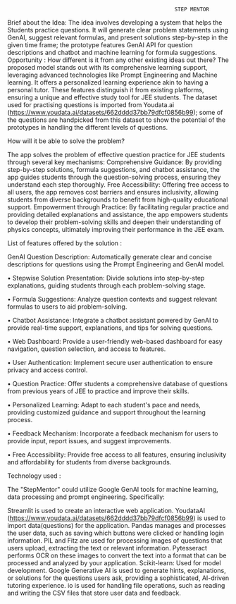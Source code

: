                                                          STEP MENTOR



 Brief about the Idea: The idea involves developing a system that helps the Students practice questions. It will generate clear problem statements using GenAI, suggest relevant formulas, and present solutions step-by-step in the given time frame; the prototype features GenAI API for question descriptions and chatbot and machine learning for formula suggestions. Opportunity : How different is it from any other existing ideas out there? The proposed model stands out with its comprehensive learning support, leveraging advanced technologies like Prompt Engineering and Machine learning. It offers a personalized learning experience akin to having a personal tutor. These features distinguish it from existing platforms, ensuring a unique and effective study tool for JEE students. The dataset used for practising questions is imported from Youdata.ai (https://www.youdata.ai/datasets/662dddd37bb79dfcf0856b99); some of the questions are handpicked from this dataset to show the potential of the prototypes in handling the different levels of questions.

 How will it be able to solve the problem? 

The app solves the problem of effective question practice for JEE students through several key mechanisms: Comprehensive Guidance: By providing step-by-step solutions, formula suggestions, and chatbot assistance, the app guides students through the question-solving process, ensuring they understand each step thoroughly. Free Accessibility: Offering free access to all users, the app removes cost barriers and ensures inclusivity, allowing students from diverse backgrounds to benefit from high-quality educational support. Empowerment through Practice: By facilitating regular practice and providing detailed explanations and assistance, the app empowers students to develop their problem-solving skills and deepen their understanding of physics concepts, ultimately improving their performance in the JEE exam.

 List of features offered by the solution : 

GenAI Question Description: Automatically generate clear and concise descriptions for questions using the Prompt Engineering and GenAI model. 

• Stepwise Solution Presentation: Divide solutions into step-by-step explanations, guiding students through each problem-solving stage. 

• Formula Suggestions: Analyze question contexts and suggest relevant formulas to users to aid problem-solving.

 • Chatbot Assistance: Integrate a chatbot assistant powered by GenAI to provide real-time support, explanations, and tips for solving questions. 

• Web Dashboard: Provide a user-friendly web-based dashboard for easy navigation, question selection, and access to features.

 • User Authentication: Implement secure user authentication to ensure privacy and access control.

 • Question Practice: Offer students a comprehensive database of questions from previous years of JEE to practice and improve their skills. 

• Personalized Learning: Adapt to each student's pace and needs, providing customized guidance and support throughout the learning process. 

• Feedback Mechanism: Incorporate a feedback mechanism for users to provide input, report issues, and suggest improvements. 

• Free Accessibility: Provide free access to all features, ensuring inclusivity and affordability for students from diverse backgrounds.

 Technology used :

 The "StepMentor" could utilize Google GenAI tools for machine learning, data processing and prompt engineering. Specifically: 



Streamlit is used to create an interactive web application.
YoudataAI (https://www.youdata.ai/datasets/662dddd37bb79dfcf0856b99) is used to import data(questions) for the application.
Pandas manages and processes the user data, such as saving which buttons were clicked or handling login information.
PIL and Fitz are used for processing images of questions that users upload, extracting the text or relevant information.
Pytesseract performs OCR on these images to convert the text into a format that can be processed and analyzed by your application.
Scikit-learn: Used for model development.
Google Generative AI is used to generate hints, explanations, or solutions for the questions users ask, providing a sophisticated, AI-driven tutoring experience.
io is used for handling file operations, such as reading and writing the CSV files that store user data and feedback.
